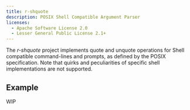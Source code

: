 ```yaml
---
title: r-shquote
description: POSIX Shell Compatible Argument Parser
licenses:
  - Apache Software License 2.0
  - Lesser General Public License 2.1+
---
```

The *r-shquote* project implements quote and unquote operations for Shell
compatible command-lines and prompts, as defined by the POSIX specification.
Note that quirks and peculiarities of specific shell implementations are not
supported.

## Example

WIP
